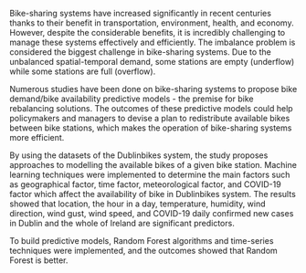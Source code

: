 Bike-sharing systems have increased significantly in recent centuries thanks to their benefit in transportation, environment, health, and economy. However, despite the considerable benefits, it is incredibly challenging to manage these systems effectively and efficiently. The imbalance problem is considered the biggest challenge in bike-sharing systems. Due to the unbalanced spatial-temporal demand, some stations are empty (underflow) while some stations are full (overflow).

Numerous studies have been done on bike-sharing systems to propose bike demand/bike availability predictive models - the premise for bike rebalancing solutions. The outcomes of these predictive models could help policymakers and managers to devise a plan to redistribute available bikes between bike stations, which makes the operation of bike-sharing systems more efficient.

By using the datasets of the Dublinbikes system, the study proposes approaches to modelling the available bikes of a given bike station. Machine learning techniques were implemented to determine the main factors such as geographical factor, time factor, meteorological factor, and COVID-19 factor which affect the availability of bike in Dublinbikes system. The results showed that location, the hour in a day, temperature, humidity, wind direction, wind gust, wind speed, and COVID-19 daily confirmed new cases in Dublin and the whole of Ireland are significant predictors.

To build predictive models, Random Forest algorithms and time-series techniques were implemented, and the outcomes showed that Random Forest is better.

